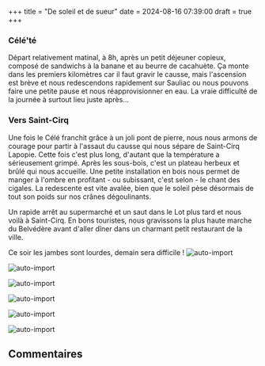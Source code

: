 +++
title = "De soleil et de sueur"
date = 2024-08-16 07:39:00
draft = true
+++
### Célé'té
Départ relativement matinal, à 8h, après un petit déjeuner copieux, composé de sandwichs à la banane et au beurre de cacahuète. Ça monte dans les premiers kilomètres car il faut gravir le causse, mais l'ascension est brève et nous redescendons rapidement sur Sauliac ou nous pouvons faire une petite pause et nous réapprovisionner en eau. La vraie difficulté de la journée à surtout lieu juste après...

### Vers Saint-Cirq
Une fois le Célé franchit grâce à un joli pont de pierre, nous nous armons de courage pour partir à l'assaut du causse qui nous sépare de Saint-Cirq Lapopie. Cette fois c'est plus long, d'autant que la température a sérieusement grimpé. 
Après les sous-bois, c'est un plateau herbeux et brûlé qui nous accueille. Une petite installation en bois nous permet de manger à l'ombre en profitant - ou subissant, c'est selon - le chant des cigales. 
La redescente est vite avalée, bien que le soleil pèse désormais de tout son poids sur nos crânes dégoulinants. 

Un rapide arrêt au supermarché et un saut dans le Lot plus tard et nous voilà à Saint-Cirq. En bons touristes, nous gravissons la plus haute marche du Belvédère avant d'aller dîner dans un charmant petit restaurant de la ville. 

Ce soir les jambes sont lourdes, demain sera difficile !
![auto-import](https://thumbsnap.com/i/qnC5ujw8.jpg)

![auto-import](https://thumbsnap.com/i/b1aokXvC.jpg)

![auto-import](https://thumbsnap.com/i/7YwdBjh9.jpg)

![auto-import](https://thumbsnap.com/i/HHTrxkXx.jpg)

![auto-import](https://thumbsnap.com/i/SFQpwEGd.jpg)

![auto-import](https://thumbsnap.com/i/8yqoAis8.jpg)
## Commentaires
